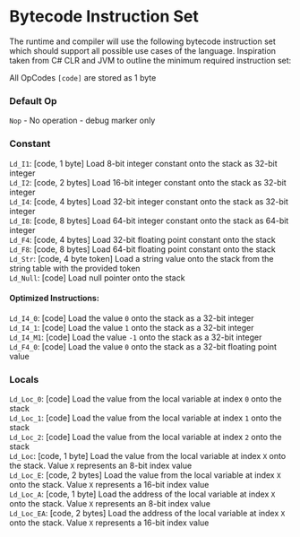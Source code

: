 # Bytecode Instruction Set

The runtime and compiler will use the following bytecode instruction set which should support all possible use cases of the language. 
Inspiration taken from C# CLR and JVM to outline the minimum required instruction set:

All OpCodes `[code]` are stored as 1 byte

### Default Op
`Nop` - No operation - debug marker only

### Constant
`Ld_I1`: [code, 1 byte] Load 8-bit integer constant onto the stack as 32-bit integer  
`Ld_I2`: [code, 2 bytes] Load 16-bit integer constant onto the stack as 32-bit integer  
`Ld_I4`: [code, 4 bytes] Load 32-bit integer constant onto the stack as 32-bit integer  
`Ld_I8`: [code, 8 bytes] Load 64-bit integer constant onto the stack as 64-bit integer  
`Ld_F4`: [code, 4 bytes] Load 32-bit floating point constant onto the stack  
`Ld_F8`: [code, 8 bytes] Load 64-bit floating point constant onto the stack  
`Ld_Str`: [code, 4 byte token] Load a string value onto the stack from the string table with the provided token  
`Ld_Null`: [code] Load null pointer onto the stack  

#### Optimized Instructions:  
`Ld_I4_0`: [code] Load the value `0` onto the stack as a 32-bit integer  
`Ld_I4_1`: [code] Load the value `1` onto the stack as a 32-bit integer  
`Ld_I4_M1`: [code] Load the value `-1` onto the stack as a 32-bit integer  
`Ld_F4_0`: [code] Load the value `0` onto the stack as a 32-bit floating point value  

### Locals  
`Ld_Loc_0`: [code] Load the value from the local variable at index `0` onto the stack  
`Ld_Loc_1`: [code] Load the value from the local variable at index `1` onto the stack  
`Ld_Loc_2`: [code] Load the value from the local variable at index `2` onto the stack  
`Ld_Loc`: [code, 1 byte] Load the value from the local variable at index `X` onto the stack. Value `X` represents an 8-bit index value  
`Ld_Loc_E`: [code, 2 bytes] Load the value from the local variable at index `X` onto the stack. Value `X` represents a 16-bit index value  
`Ld_Loc_A`: [code, 1 byte] Load the address of the local variable at index `X` onto the stack. Value `X` represents an 8-bit index value  
`Ld_Loc_EA`: [code, 2 bytes] Load the address of the local variable at index `X` onto the stack. Value `X` represents a 16-bit index value  
